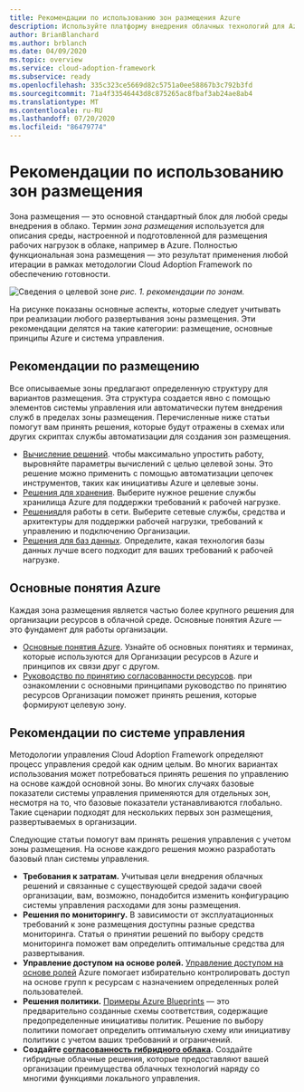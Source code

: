 ```yaml
---
title: Рекомендации по использованию зон размещения Azure
description: Используйте платформу внедрения облачных технологий для Azure, чтобы узнать о том, как зона размещения предоставляет базовый Стандартный блок любой среды внедрения в облако.
author: BrianBlanchard
ms.author: brblanch
ms.date: 04/09/2020
ms.topic: overview
ms.service: cloud-adoption-framework
ms.subservice: ready
ms.openlocfilehash: 335c323ce5669d82c5751a0ee58867b3c792b3fd
ms.sourcegitcommit: 71a4f33546443d8c875265ac8fbaf3ab24ae8ab4
ms.translationtype: MT
ms.contentlocale: ru-RU
ms.lasthandoff: 07/20/2020
ms.locfileid: "86479774"
---
```

# <a name="landing-zone-considerations"></a>Рекомендации по использованию зон размещения

Зона размещения — это основной стандартный блок для любой среды внедрения в облако. Термин _зона размещения_ используется для описания среды, настроенной и подготовленной для размещения рабочих нагрузок в облаке, например в Azure. Полностью функциональная зона размещения — это результат применения любой итерации в рамках методологии Cloud Adoption Framework по обеспечению готовности.

![Сведения о целевой зоне ](../../_images/ready/landing-zone-considerations.png)
 _рис. 1. рекомендации по зонам._

На рисунке показаны основные аспекты, которые следует учитывать при реализации любого развертывания зоны размещения. Эти рекомендации делятся на такие категории: размещение, основные принципы Azure и система управления.

## <a name="hosting-considerations"></a>Рекомендации по размещению

Все описываемые зоны предлагают определенную структуру для вариантов размещения. Эта структура создается явно с помощью элементов системы управления или автоматически путем внедрения служб в пределах зоны размещения. Перечисленные ниже статьи помогут вам принять решения, которые будут отражены в схемах или других скриптах службы автоматизации для создания зон размещения.

- [Вычисление решений](./compute-options.md). чтобы максимально упростить работу, выровняйте параметры вычислений с целью целевой зоны. Это решение можно применить с помощью автоматизации цепочек инструментов, таких как инициативы Azure и целевые зоны.
- [Решения для хранения](./storage-options.md). Выберите нужное решение службы хранилища Azure для поддержки требований к рабочей нагрузке.
- [Решения](./networking-options.md)для работы в сети. Выберите сетевые службы, средства и архитектуры для поддержки рабочей нагрузки, требований к управлению и подключению Организации.
- [Решения для баз данных](./data-options.md). Определите, какая технология базы данных лучше всего подходит для ваших требований к рабочей нагрузке.

## <a name="azure-fundamentals"></a>Основные понятия Azure

Каждая зона размещения является частью более крупного решения для организации ресурсов в облачной среде. Основные понятия Azure — это фундамент для работы организации.

- [Основные понятия Azure](./fundamental-concepts.md). Узнайте об основных понятиях и терминах, которые используются для Организации ресурсов в Azure и принципов их связи друг с другом.
- [Руководство по принятию согласованности ресурсов](../../decision-guides/resource-consistency/index.md). при ознакомлении с основными принципами руководство по принятию ресурсов Организации поможет принять решения, которые формируют целевую зону.

## <a name="governance-considerations"></a>Рекомендации по системе управления

Методологии управления Cloud Adoption Framework определяют процесс управления средой как одним целым. Во многих вариантах использования может потребоваться принять решения по управлению на основе каждой основной зоны. Во многих случаях базовые показатели системы управления применяются для отдельных зон, несмотря на то, что базовые показатели устанавливаются глобально. Такие сценарии подходят для нескольких первых зон размещения, развертываемых в организации.

Следующие статьи помогут вам принять решения управления с учетом зоны размещения. На основе каждого решения можно разработать базовый план системы управления.

- **Требования к затратам.** Учитывая цели внедрения облачных решений и связанные с существующей средой задачи своей организации, вам, возможно, понадобится изменить конфигурацию системы управления расходами для зоны размещения.
- **Решения по мониторингу.** В зависимости от эксплуатационных требований к зоне размещения доступны разные средства мониторинга. Статья о принятии решений по выбору средств мониторинга поможет вам определить оптимальные средства для развертывания.
- **Управление доступом на основе ролей.** [Управление доступом на основе ролей](../considerations/roles.md) Azure помогает избирательно контролировать доступ на основе групп к ресурсам c назначением определенных ролей пользователей.
- **Решения политики.** [Примеры Azure Blueprints](https://docs.microsoft.com/azure/governance/blueprints/samples) — это предварительно созданные схемы соответствия, содержащие предопределенные инициативы политик. Решение по выбору политики помогает определить оптимальную схему или инициативу политики с учетом ваших требований и ограничений.
- **Создайте [согласованность гибридного облака](./hybrid-consistency.md).** Создайте гибридные облачные решения, которые предоставляют вашей организации преимущества облачных технологий наряду со многими функциями локального управления.
